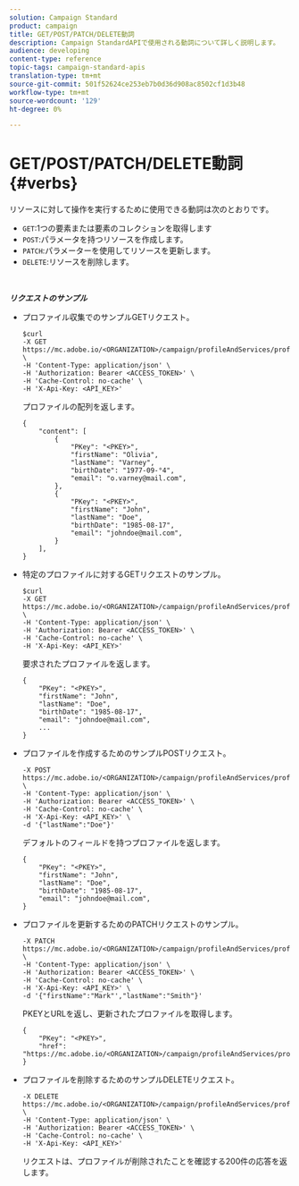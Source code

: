 ```yaml
---
solution: Campaign Standard
product: campaign
title: GET/POST/PATCH/DELETE動詞
description: Campaign StandardAPIで使用される動詞について詳しく説明します。
audience: developing
content-type: reference
topic-tags: campaign-standard-apis
translation-type: tm+mt
source-git-commit: 501f52624ce253eb7b0d36d908ac8502cf1d3b48
workflow-type: tm+mt
source-wordcount: '129'
ht-degree: 0%

---
```



# GET/POST/PATCH/DELETE動詞{#verbs}

リソースに対して操作を実行するために使用できる動詞は次のとおりです。

* `GET`:1つの要素または要素のコレクションを取得します
* `POST`:パラメータを持つリソースを作成します。
* `PATCH`:パラメーターを使用してリソースを更新します。
* `DELETE`:リソースを削除します。

<!-- ajouter codes retour -->

<br/>

***リクエストのサンプル***

* プロファイル収集でのサンプルGETリクエスト。


   ```
   $curl  
   -X GET https://mc.adobe.io/<ORGANIZATION>/campaign/profileAndServices/profile \
   -H 'Content-Type: application/json' \
   -H 'Authorization: Bearer <ACCESS_TOKEN>' \
   -H 'Cache-Control: no-cache' \
   -H 'X-Api-Key: <API_KEY>'
   ```

   プロファイルの配列を返します。


   ```
   {
       "content": [
           {
               "PKey": "<PKEY>",
               "firstName": "Olivia",
               "lastName": "Varney",
               "birthDate": "1977-09-°4",
               "email": "o.varney@mail.com",
           },
           {
               "PKey": "<PKEY>",
               "firstName": "John",
               "lastName": "Doe",
               "birthDate": "1985-08-17",
               "email": "johndoe@mail.com",
           }
       ],
   }
   ```

* 特定のプロファイルに対するGETリクエストのサンプル。


   ```
   $curl  
   -X GET https://mc.adobe.io/<ORGANIZATION>/campaign/profileAndServices/profile/<PKEY> \
   -H 'Content-Type: application/json' \
   -H 'Authorization: Bearer <ACCESS_TOKEN>' \
   -H 'Cache-Control: no-cache' \
   -H 'X-Api-Key: <API_KEY>'
   ```

   要求されたプロファイルを返します。


   ```
   {
       "PKey": "<PKEY>",
       "firstName": "John",
       "lastName": "Doe",
       "birthDate": "1985-08-17",
       "email": "johndoe@mail.com",
       ...
   }
   ```

* プロファイルを作成するためのサンプルPOSTリクエスト。


   ```
   -X POST https://mc.adobe.io/<ORGANIZATION>/campaign/profileAndServices/profile \
   -H 'Content-Type: application/json' \
   -H 'Authorization: Bearer <ACCESS_TOKEN>' \
   -H 'Cache-Control: no-cache' \
   -H 'X-Api-Key: <API_KEY>' \
   -d '{"lastName":"Doe"}'
   ```

   デフォルトのフィールドを持つプロファイルを返します。

   ```
   {
       "PKey": "<PKEY>",
       "firstName": "John",
       "lastName": "Doe",
       "birthDate": "1985-08-17",
       "email": "johndoe@mail.com",
   }
   ```

* プロファイルを更新するためのPATCHリクエストのサンプル。

   ```
   -X PATCH https://mc.adobe.io/<ORGANIZATION>/campaign/profileAndServices/profile/<PKEY> \
   -H 'Content-Type: application/json' \
   -H 'Authorization: Bearer <ACCESS_TOKEN>' \
   -H 'Cache-Control: no-cache' \
   -H 'X-Api-Key: <API_KEY>' \
   -d '{"firstName":"Mark"',"lastName":"Smith"}'
   ```

   PKEYとURLを返し、更新されたプロファイルを取得します。

   ```
   {
       "PKey": "<PKEY>",
       "href": "https://mc.adobe.io/<ORGANIZATION>/campaign/profileAndServices/profile/<PKEY>"
   }
   ```

* プロファイルを削除するためのサンプルDELETEリクエスト。

   ```
   -X DELETE https://mc.adobe.io/<ORGANIZATION>/campaign/profileAndServices/profile/<PKEY> \
   -H 'Content-Type: application/json' \
   -H 'Authorization: Bearer <ACCESS_TOKEN>' \
   -H 'Cache-Control: no-cache' \
   -H 'X-Api-Key: <API_KEY>'
   ```

   リクエストは、プロファイルが削除されたことを確認する200件の応答を返します。
